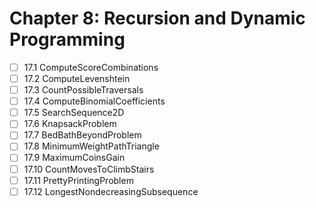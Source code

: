 # Chapter 8: Recursion and Dynamic Programming

- [ ] 17.1 ComputeScoreCombinations
- [ ] 17.2 ComputeLevenshtein
- [ ] 17.3 CountPossibleTraversals
- [ ] 17.4 ComputeBinomialCoefficients
- [ ] 17.5 SearchSequence2D
- [ ] 17.6 KnapsackProblem
- [ ] 17.7 BedBathBeyondProblem
- [ ] 17.8 MinimumWeightPathTriangle
- [ ] 17.9 MaximumCoinsGain
- [ ] 17.10 CountMovesToClimbStairs
- [ ] 17.11 PrettyPrintingProblem
- [ ] 17.12 LongestNondecreasingSubsequence